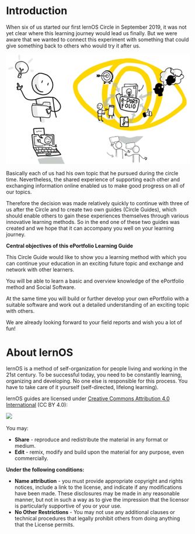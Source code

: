 # Introduction
When six of us started our first lernOS Circle in September 2019, it was
not yet clear where this learning journey would lead us finally. But we
were aware that we wanted to connect this experiment with something that
could give something back to others who would try it after us.

![](./images/image1.jpg)

Basically each of us had his own topic that he pursued during the circle
time. Nevertheless, the shared experience of supporting each other and
exchanging information online enabled us to make good progress on all of
our topics.

Therefore the decision was made relatively quickly to continue with
three of us after the Circle and to create two own guides (Circle
Guides), which should enable others to gain these experiences themselves
through various innovative learning methods. So in the end one of these
two guides was created and we hope that it can accompany you well on
your learning journey.

**Central objectives of this ePortfolio Learning Guide**

This Circle Guide would like to show you a learning method with which
you can continue your education in an exciting future topic and exchange
and network with other learners.

You will be able to learn a basic and overview knowledge of the
ePortfolio method and Social Software.

At the same time you will build or further develop your own ePortfolio
with a suitable software and work out a detailed understanding of an
exciting topic with others.

We are already looking forward to your field reports and wish you a lot
of fun!

# About lernOS

lernOS is a method of self-organization for people living and working in the 21st century. To be successful today, you need to be constantly learning, organizing and developing. No one else is responsible for this process. You have to take care of it yourself (self-directed, lifelong learning).

lernOS guides are licensed under [Creative Commons Attribution 4.0 International](https://creativecommons.org/licenses/by/4.0/deed.de) (CC BY 4.0): 

![](https://i.creativecommons.org/l/by/4.0/88x31.png)

You may:

* **Share** - reproduce and redistribute the material in any format or medium.
* **Edit** - remix, modify and build upon the material for any purpose, even commercially.

**Under the following conditions:**

- **Name attribution** - you must provide appropriate copyright and rights notices, include a link to the license, and indicate if any modifications have been made. These disclosures may be made in any reasonable manner, but not in such a way as to give the impression that the licensor is particularly supportive of you or your use.
- **No Other Restrictions** - You may not use any additional clauses or technical procedures that legally prohibit others from doing anything that the License permits.
